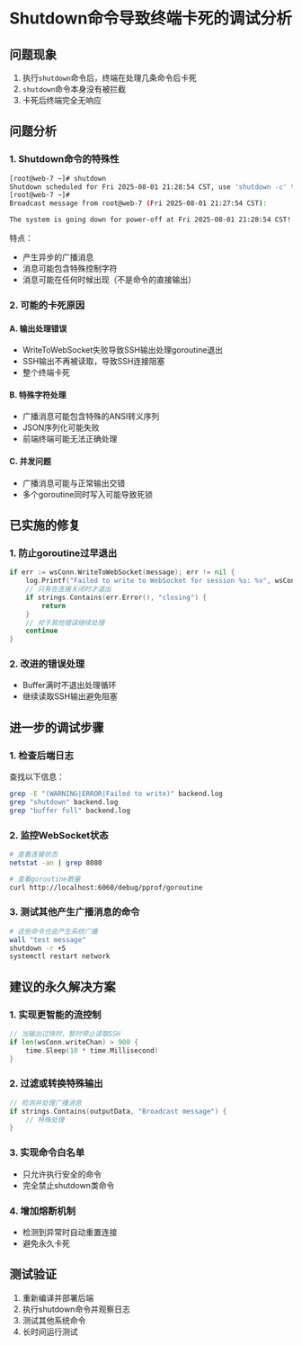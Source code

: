 # Shutdown命令导致终端卡死的调试分析

## 问题现象
1. 执行`shutdown`命令后，终端在处理几条命令后卡死
2. `shutdown`命令本身没有被拦截
3. 卡死后终端完全无响应

## 问题分析

### 1. Shutdown命令的特殊性
```bash
[root@web-7 ~]# shutdown 
Shutdown scheduled for Fri 2025-08-01 21:28:54 CST, use 'shutdown -c' to cancel.
[root@web-7 ~]# 
Broadcast message from root@web-7 (Fri 2025-08-01 21:27:54 CST):

The system is going down for power-off at Fri 2025-08-01 21:28:54 CST!
```

特点：
- 产生异步的广播消息
- 消息可能包含特殊控制字符
- 消息可能在任何时候出现（不是命令的直接输出）

### 2. 可能的卡死原因

#### A. 输出处理错误
- WriteToWebSocket失败导致SSH输出处理goroutine退出
- SSH输出不再被读取，导致SSH连接阻塞
- 整个终端卡死

#### B. 特殊字符处理
- 广播消息可能包含特殊的ANSI转义序列
- JSON序列化可能失败
- 前端终端可能无法正确处理

#### C. 并发问题
- 广播消息可能与正常输出交错
- 多个goroutine同时写入可能导致死锁

## 已实施的修复

### 1. 防止goroutine过早退出
```go
if err := wsConn.WriteToWebSocket(message); err != nil {
    log.Printf("Failed to write to WebSocket for session %s: %v", wsConn.sessionID, err)
    // 只有在连接关闭时才退出
    if strings.Contains(err.Error(), "closing") {
        return
    }
    // 对于其他错误继续处理
    continue
}
```

### 2. 改进的错误处理
- Buffer满时不退出处理循环
- 继续读取SSH输出避免阻塞

## 进一步的调试步骤

### 1. 检查后端日志
查找以下信息：
```bash
grep -E "(WARNING|ERROR|Failed to write)" backend.log
grep "shutdown" backend.log
grep "buffer full" backend.log
```

### 2. 监控WebSocket状态
```bash
# 查看连接状态
netstat -an | grep 8080

# 查看goroutine数量
curl http://localhost:6060/debug/pprof/goroutine
```

### 3. 测试其他产生广播消息的命令
```bash
# 这些命令也会产生系统广播
wall "test message"
shutdown -r +5
systemctl restart network
```

## 建议的永久解决方案

### 1. 实现更智能的流控制
```go
// 当输出过快时，暂时停止读取SSH
if len(wsConn.writeChan) > 900 {
    time.Sleep(10 * time.Millisecond)
}
```

### 2. 过滤或转换特殊输出
```go
// 检测并处理广播消息
if strings.Contains(outputData, "Broadcast message") {
    // 特殊处理
}
```

### 3. 实现命令白名单
- 只允许执行安全的命令
- 完全禁止shutdown类命令

### 4. 增加熔断机制
- 检测到异常时自动重置连接
- 避免永久卡死

## 测试验证

1. 重新编译并部署后端
2. 执行shutdown命令并观察日志
3. 测试其他系统命令
4. 长时间运行测试